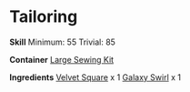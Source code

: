 <!-- TITLE: Galaxy Velvet Square -->
<!-- SUBTITLE: A small swatch of velvet swirling with galaxy dust -->

# Tailoring
**Skill**
Minimum: 55
Trivial: 85

**Container**
[Large Sewing Kit](large-sewing-kit)

**Ingredients**
[Velvet Square](velvet-square) x 1
[Galaxy Swirl](galaxy-swirl) x 1